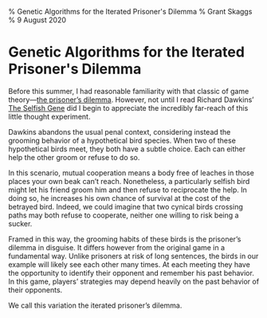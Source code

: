 % Genetic Algorithms for the Iterated Prisoner's Dilemma 
% Grant Skaggs 
% 9 August 2020

# Genetic Algorithms for the Iterated Prisoner's Dilemma

Before this summer, I had reasonable familiarity with that classic of game theory—[the prisoner’s dilemma](). However, not until I read Richard Dawkins’ [The Selfish Gene]() did I begin to appreciate the incredibly far-reach of this little thought experiment. 

Dawkins abandons the usual penal context, considering instead the grooming behavior of a hypothetical bird species. When two of these hypothetical birds meet, they both have a subtle choice. Each can either help the other groom or refuse to do so. 

In this scenario, mutual cooperation means a body free of leaches in those places your own beak can’t reach. Nonetheless, a particularly selfish bird might let his friend groom him and then refuse to reciprocate the help. In doing so, he increases his own chance of survival at the cost of the betrayed bird. Indeed, we could imagine that two cynical birds crossing paths may both refuse to cooperate, neither one willing to risk being a sucker. 

Framed in this way, the grooming habits of these birds is the prisoner’s dilemma in disguise. It differs however from the original game in a fundamental way. Unlike prisoners at risk of long sentences, the birds in our example will likely see each other many times. At each meeting they have the opportunity to identify their opponent and remember his past behavior. In this game, players’ strategies may depend heavily on the past behavior of their opponents.

We call this variation the iterated prisoner’s dilemma. 
